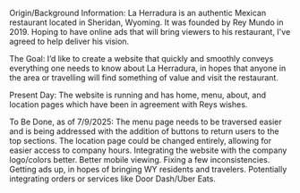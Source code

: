 Origin/Background Information: La Herradura is an authentic Mexican restaurant located in Sheridan, Wyoming. It was founded by Rey Mundo in 2019. Hoping to have online ads that will bring viewers to his restaurant, I've agreed to help deliver his vision. 

The Goal: I’d like to create a website that quickly and smoothly conveys everything one needs to know about La Herradura, in hopes that anyone in the area or travelling will find something of value and visit the restaurant. 

Present Day: The website is running and has home, menu, about, and location pages which have been in agreement with Reys wishes. 

To Be Done, as of 7/9/2025: The menu page needs to be traversed easier and is being addressed with the addition of buttons to return users to the top sections. The location page could be changed entirely, allowing for easier access to company hours. Integrating the website with the company logo/colors better. Better mobile viewing. Fixing a few inconsistencies. Getting ads up, in hopes of bringing WY residents and travelers. Potentially integrating orders or services like Door Dash/Uber Eats.
